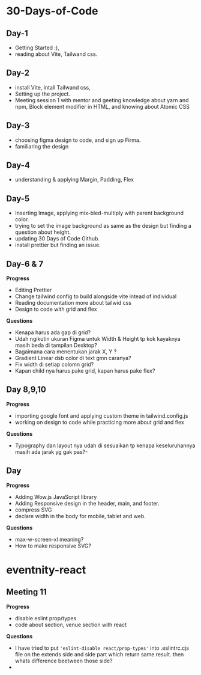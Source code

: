 # 30-Days-of-Code

## Day-1
- Getting Started :),
- reading about Vite, Tailwand css.

## Day-2
- install Vite, intall Tailwand css,
- Setting up the project.
- Meeting session 1 with mentor and geeting knowledge about yarn and npm, Block element modifier in HTML, and knowing about Atomic CSS

## Day-3
- choosing figma design to code, and sign up Firma.
- familiaring the design


## Day-4
- understanding & applying Margin, Padding, Flex


## Day-5
- Inserting Image, applying mix-bled-multiply with parent background color.
- trying to set the image background as same as the design but finding a question about height.
- updating 30 Days of Code Github.
- install prettier but finding an issue.


## Day-6 & 7

**Progress**
- Editing Prettier
- Change tailwind config to build alongside vite intead of individual
- Reading documentation more about tailwid css
- Design to code with grid and flex

**Questions**
- Kenapa harus ada gap di grid?
- Udah ngikutin ukuran Figma untuk Width & Height tp kok kayaknya masih beda di tampilan Desktop?
- Bagaimana cara menentukan jarak X, Y ?
- Gradient Linear dsb color di text gmn caranya?
- Fix width di setiap colomn grid?
- Kapan child nya harus pake grid, kapan harus pake flex?

## Day 8,9,10

**Progress**
- importing google font and applying custom theme in tailwind.config.js
- working on design to code while practicing more about grid and flex

**Questions**
- Typography dan layout nya udah di sesuaikan tp kenapa keseluruhannya masih ada jarak yg gak pas?-


## Day

**Progress**
- Adding Wow.js JavaScript library 
- Adding Responsive design in the header, main, and footer.
- compress SVG
- declare width in the body for mobile, tablet and web.

**Questions**
- max-w-screen-xl meaning?
- How to make responsive SVG?


# eventnity-react

## Meeting 11 

**Progress**
- disable eslint prop/types
- code about section, venue section with react

**Questions**
- I have tried to put `'eslint-disable react/prop-types'` into .eslintrc.cjs file on the extends side and side part which return same result. then whats difference beetween those side?
- 

